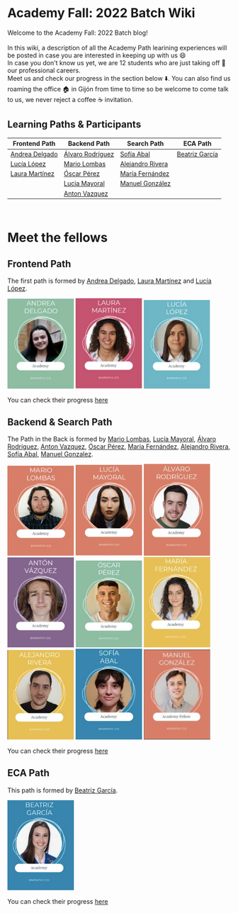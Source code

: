# Academy Fall: 2022 Batch Wiki

Welcome to the Academy Fall: 2022 Batch blog! <br><br>
In this wiki, a description of all the Academy Path learining experiences will be posted in case you are interested in keeping up with us 😄 <br>
In case you don't know us yet, we are 12 students who are just taking off 🚀 our professional careers.<br> Meet us and check our progress in the section below ⬇️. You can also find us roaming the office 🏠 in Gijón from time to time so be welcome to come talk to us, we never reject a coffee ☕ invitation. <br>


## Learning Paths & Participants

| Frontend Path                                    | Backend Path                                      | Search Path                                         | ECA Path           |
|--------------------------------------------------|---------------------------------------------------|-----------------------------------------------------|--------------------|
| [Andrea Delgado](https://github.com/andreadlgdo) | [Álvaro Rodríguez](https://github.com/alvarorg14) | [Sofía Abal](https://github.com/Sofia-AF)           | [Beatriz García](https://github.com/beatrizgarciad) |
| [Lucía López](https://github.com/zhuzilu)        | [Mario Lombas](https://github.com/mlombas)        | [Alejandro Rivera](https://github.com/iskelazz)     |                    |
| [Laura Martínez](https://github.com/lauramargar) | [Óscar Pérez](https://github.com/uo265488)        | [María Fernández](https://github.com/mariaffnandez) |                    |
 |                                                  | [Lucia Mayoral](https://github.com/luciamayo)     | [Manuel González](https://github.com/gs-Manuel)  | |
|                                                  | [Anton Vazquez](https://github.com/AntonVazquez)     |                                                     | |

<br>

# Meet the fellows

## Frontend Path 

The first path is formed by [Andrea Delgado](https://github.com/andreadlgdo), [Laura Martínez](https://github.com/lauramargar) and [Lucía López](https://github.com/zhuzilu).

<div class="img_academy">
 <img class="img_path" src="https://github.com/empathyco/academy-batches/blob/main/assets/img/Andrea.png?raw=true" alt="Andrea" width="150px"/>
 <img class="img_path" src="https://github.com/empathyco/academy-batches/blob/main/assets/img/laura.png?raw=true" alt="Laura" width="150px"/>
 <img class="img_path" src="https://github.com/empathyco/academy-batches/blob/main/assets/img/lucia.png?raw=true" alt="Lucia" width="150px"/>
</div>

You can check their progress [here](front.md)

## Backend & Search Path
The Path in the Back is formed by [Mario Lombas](https://github.com/mlombas), [Lucía Mayoral](https://github.com/luciamayo), [Álvaro Rodríguez](https://github.com/alvarorg14), [Anton Vazquez](https://github.com/AntonVazquez), [Óscar Pérez](https://github.com/uo265488), [María Fernández](https://github.com/mariaffnandez), [Alejandro Rivera](https://github.com/iskelazz), [Sofía Abal](https://github.com/Sofia-AF), [Manuel Gonzalez](https://github.com/gs-Manuel).

<div class="img_academy">
 <img class="img_path" src="https://github.com/empathyco/academy-batches/blob/main/assets/img/mario.png?raw=true" alt="Mario" width="150px"/>
 <img class="img_path" src="https://github.com/empathyco/academy-batches/blob/main/assets/img/lucy.png?raw=true" alt="Lucy" width="150px"/>
 <img class="img_path" src="https://github.com/empathyco/academy-batches/blob/main/assets/img/alvaro.png?raw=true" alt="Alvaro" width="150px"/>
 <img class="img_path" src="https://github.com/empathyco/academy-batches/blob/main/assets/img/anton.png?raw=true" alt="Anton" width="150px"/>
 <img class="img_path" src="https://github.com/empathyco/academy-batches/blob/main/assets/img/oscar.png?raw=true" alt="Oscar" width="150px"/>
 <img class="img_path" src="https://github.com/empathyco/academy-batches/blob/main/assets/img/maria.png?raw=true" alt="Maria" width="150px"/>
 <img class="img_path" src="https://github.com/empathyco/academy-batches/blob/main/assets/img/alejandro.png?raw=true" alt="Alejandro" width="150px"/>
 <img class="img_path" src="https://github.com/empathyco/academy-batches/blob/main/assets/img/sofia.png?raw=true" alt="Sofia" width="150px"/>
 <img class="img_path" src="https://github.com/empathyco/academy-batches/blob/main/assets/img/Manuel.png?raw=true" alt="Manuel" width="150px"/>
</div>

You can check their progress [here](backAndSearch.md)

## ECA Path
This path is formed by [Beatriz García](https://github.com/beatrizgarciad).

<div>
<img class="img_path" src="https://github.com/empathyco/academy-batches/blob/main/assets/img/bea.png?raw=true" alt="Bea" width="150px"/>
</div>

You can check their progress [here](eca.md)


